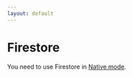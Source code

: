 ```yaml
---
layout: default
---
```


# Firestore

<Transform scale="0.85">

You need to use Firestore in [Native mode](https://cloud.google.com/datastore/docs/firestore-or-datastore).

</Transform>

<!--
todo
-->
